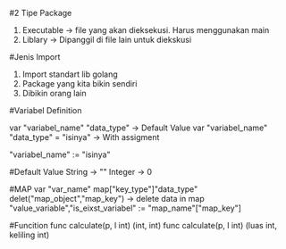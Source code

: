 #2 Tipe Package
1. Executable -> file yang akan dieksekusi. Harus menggunakan main
2. Liblary -> Dipanggil di file lain untuk diekskusi

#Jenis Import
1. Import standart lib golang
2. Package yang kita bikin sendiri
3. Dibikin orang lain

#Variabel Definition

var "variabel_name" "data_type" -> Default Value
var "variabel_name" "data_type" = "isinya" -> With assigment

"variabel_name" := "isinya"

#Default Value
String -> ""
Integer -> 0

#MAP
var "var_name" map["key_type"]"data_type"
delet("map_object","map_key") -> delete data in map
"value_variable","is_eixst_variabel" := "map_name"["map_key"]

#Funcition
func calculate(p, l int) (int, int) 
func calculate(p, l int) (luas int, keliling int) 